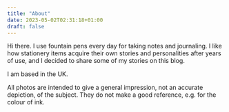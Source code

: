 ```yaml
---
title: "About"
date: 2023-05-02T02:31:18+01:00
draft: false
---
```


Hi there. I use fountain pens every day for taking notes and journaling. I like how stationery items acquire their own stories and personalities after years of use, and I decided to share some of my stories on this blog.

I am based in the UK.

All photos are intended to give a general impression, not an accurate depiction, of the subject. They do not make a good reference, e.g. for the colour of ink.
